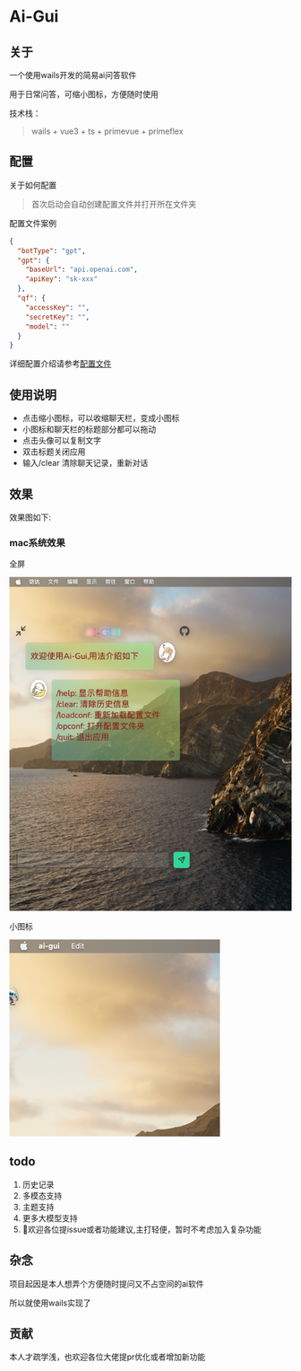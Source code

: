 # Ai-Gui

## 关于

一个使用wails开发的简易ai问答软件

用于日常问答，可缩小图标，方便随时使用

技术栈：

> wails + vue3 + ts + primevue + primeflex

## 配置

关于如何配置

> 首次启动会自动创建配置文件并打开所在文件夹

配置文件案例

```json
{
  "botType": "gpt",
  "gpt": {
    "baseUrl": "api.openai.com", 
    "apiKey": "sk-xxx" 
  },
  "qf": {
    "accessKey": "",
    "secretKey": "",
    "model": ""
  }
}
```

详细配置介绍请参考[配置文件](https://github.com/pwh-pwh/ai-gui/blob/master/sample.json)

## 使用说明

* 点击缩小图标，可以收缩聊天栏，变成小图标
* 小图标和聊天栏的标题部分都可以拖动
* 点击头像可以复制文字
* 双击标题关闭应用
* 输入/clear 清除聊天记录，重新对话

## 效果

效果图如下:

### mac系统效果

全屏

![图1](./images/macfull.png)

小图标

![图2](./images/macicon.png)

## todo

1. 历史记录
2. 多模态支持
3. 主题支持
4. 更多大模型支持
5. 👏欢迎各位提issue或者功能建议,主打轻便，暂时不考虑加入复杂功能

## 杂念

项目起因是本人想弄个方便随时提问又不占空间的ai软件

所以就使用wails实现了

## 贡献

本人才疏学浅，也欢迎各位大佬提pr优化或者增加新功能

